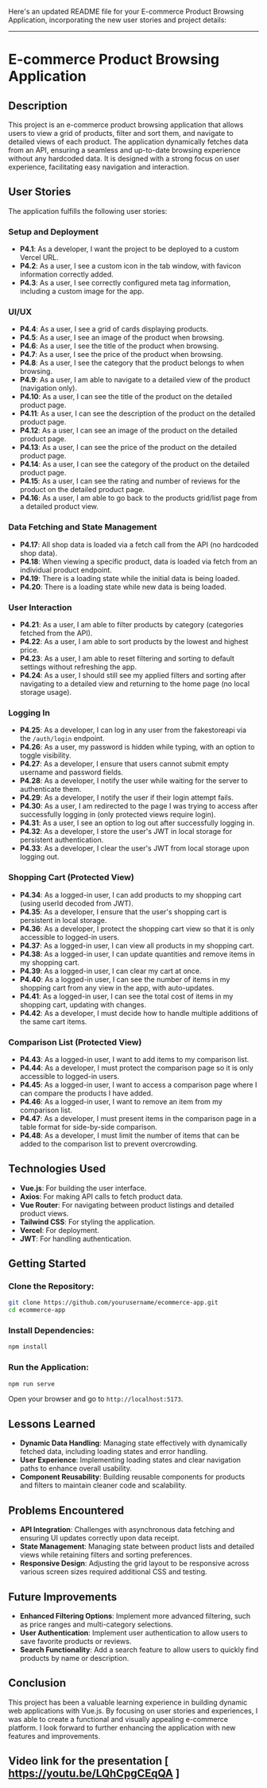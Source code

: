 Here's an updated README file for your E-commerce Product Browsing Application, incorporating the new user stories and project details:

---

# E-commerce Product Browsing Application

## Description
This project is an e-commerce product browsing application that allows users to view a grid of products, filter and sort them, and navigate to detailed views of each product. The application dynamically fetches data from an API, ensuring a seamless and up-to-date browsing experience without any hardcoded data. It is designed with a strong focus on user experience, facilitating easy navigation and interaction.

## User Stories
The application fulfills the following user stories:

### Setup and Deployment
- **P4.1**: As a developer, I want the project to be deployed to a custom Vercel URL.
- **P4.2**: As a user, I see a custom icon in the tab window, with favicon information correctly added.
- **P4.3**: As a user, I see correctly configured meta tag information, including a custom image for the app.

### UI/UX
- **P4.4**: As a user, I see a grid of cards displaying products.
- **P4.5**: As a user, I see an image of the product when browsing.
- **P4.6**: As a user, I see the title of the product when browsing.
- **P4.7**: As a user, I see the price of the product when browsing.
- **P4.8**: As a user, I see the category that the product belongs to when browsing.
- **P4.9**: As a user, I am able to navigate to a detailed view of the product (navigation only).
- **P4.10**: As a user, I can see the title of the product on the detailed product page.
- **P4.11**: As a user, I can see the description of the product on the detailed product page.
- **P4.12**: As a user, I can see an image of the product on the detailed product page.
- **P4.13**: As a user, I can see the price of the product on the detailed product page.
- **P4.14**: As a user, I can see the category of the product on the detailed product page.
- **P4.15**: As a user, I can see the rating and number of reviews for the product on the detailed product page.
- **P4.16**: As a user, I am able to go back to the products grid/list page from a detailed product view.

### Data Fetching and State Management
- **P4.17**: All shop data is loaded via a fetch call from the API (no hardcoded shop data).
- **P4.18**: When viewing a specific product, data is loaded via fetch from an individual product endpoint.
- **P4.19**: There is a loading state while the initial data is being loaded.
- **P4.20**: There is a loading state while new data is being loaded.

### User Interaction
- **P4.21**: As a user, I am able to filter products by category (categories fetched from the API).
- **P4.22**: As a user, I am able to sort products by the lowest and highest price.
- **P4.23**: As a user, I am able to reset filtering and sorting to default settings without refreshing the app.
- **P4.24**: As a user, I should still see my applied filters and sorting after navigating to a detailed view and returning to the home page (no local storage usage).

### Logging In
- **P4.25**: As a developer, I can log in any user from the fakestoreapi via the `/auth/login` endpoint.
- **P4.26**: As a user, my password is hidden while typing, with an option to toggle visibility.
- **P4.27**: As a developer, I ensure that users cannot submit empty username and password fields.
- **P4.28**: As a developer, I notify the user while waiting for the server to authenticate them.
- **P4.29**: As a developer, I notify the user if their login attempt fails.
- **P4.30**: As a user, I am redirected to the page I was trying to access after successfully logging in (only protected views require login).
- **P4.31**: As a user, I see an option to log out after successfully logging in.
- **P4.32**: As a developer, I store the user's JWT in local storage for persistent authentication.
- **P4.33**: As a developer, I clear the user's JWT from local storage upon logging out.

### Shopping Cart (Protected View)
- **P4.34**: As a logged-in user, I can add products to my shopping cart (using userId decoded from JWT).
- **P4.35**: As a developer, I ensure that the user's shopping cart is persistent in local storage.
- **P4.36**: As a developer, I protect the shopping cart view so that it is only accessible to logged-in users.
- **P4.37**: As a logged-in user, I can view all products in my shopping cart.
- **P4.38**: As a logged-in user, I can update quantities and remove items in my shopping cart.
- **P4.39**: As a logged-in user, I can clear my cart at once.
- **P4.40**: As a logged-in user, I can see the number of items in my shopping cart from any view in the app, with auto-updates.
- **P4.41**: As a logged-in user, I can see the total cost of items in my shopping cart, updating with changes.
- **P4.42**: As a developer, I must decide how to handle multiple additions of the same cart items.

### Comparison List (Protected View)
- **P4.43**: As a logged-in user, I want to add items to my comparison list.
- **P4.44**: As a developer, I must protect the comparison page so it is only accessible to logged-in users.
- **P4.45**: As a logged-in user, I want to access a comparison page where I can compare the products I have added.
- **P4.46**: As a logged-in user, I want to remove an item from my comparison list.
- **P4.47**: As a developer, I must present items in the comparison page in a table format for side-by-side comparison.
- **P4.48**: As a developer, I must limit the number of items that can be added to the comparison list to prevent overcrowding.

## Technologies Used
- **Vue.js**: For building the user interface.
- **Axios**: For making API calls to fetch product data.
- **Vue Router**: For navigating between product listings and detailed product views.
- **Tailwind CSS**: For styling the application.
- **Vercel**: For deployment.
- **JWT**: For handling authentication.

## Getting Started
### Clone the Repository:
```bash
git clone https://github.com/yourusername/ecommerce-app.git
cd ecommerce-app
```
### Install Dependencies:
```bash
npm install
```
### Run the Application:
```bash
npm run serve
```
Open your browser and go to `http://localhost:5173`.

## Lessons Learned
- **Dynamic Data Handling**: Managing state effectively with dynamically fetched data, including loading states and error handling.
- **User Experience**: Implementing loading states and clear navigation paths to enhance overall usability.
- **Component Reusability**: Building reusable components for products and filters to maintain cleaner code and scalability.

## Problems Encountered
- **API Integration**: Challenges with asynchronous data fetching and ensuring UI updates correctly upon data receipt.
- **State Management**: Managing state between product lists and detailed views while retaining filters and sorting preferences.
- **Responsive Design**: Adjusting the grid layout to be responsive across various screen sizes required additional CSS and testing.

## Future Improvements
- **Enhanced Filtering Options**: Implement more advanced filtering, such as price ranges and multi-category selections.
- **User Authentication**: Implement user authentication to allow users to save favorite products or reviews.
- **Search Functionality**: Add a search feature to allow users to quickly find products by name or description.

## Conclusion
This project has been a valuable learning experience in building dynamic web applications with Vue.js. By focusing on user stories and experiences, I was able to create a functional and visually appealing e-commerce platform. I look forward to further enhancing the application with new features and improvements.

## Video link for the presentation [ https://youtu.be/LQhCpgCEqQA ]